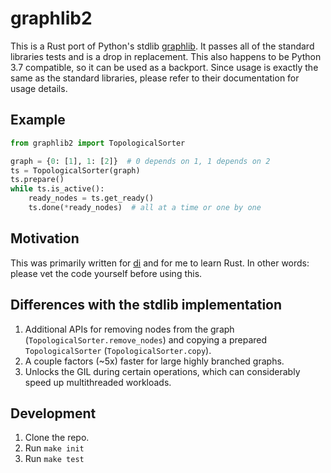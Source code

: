 # graphlib2

This is a Rust port of Python's stdlib [graphlib].
It passes all of the standard libraries tests and is a drop in replacement.
This also happens to be Python 3.7 compatible, so it can be used as a backport.
Since usage is exactly the same as the standard libraries, please refer to their documentation for usage details.

## Example

```python
from graphlib2 import TopologicalSorter

graph = {0: [1], 1: [2]}  # 0 depends on 1, 1 depends on 2
ts = TopologicalSorter(graph)
ts.prepare()
while ts.is_active():
    ready_nodes = ts.get_ready()
    ts.done(*ready_nodes)  # all at a time or one by one
```

## Motivation

This was primarily written for [di] and for me to learn Rust.
In other words: please vet the code yourself before using this.

## Differences with the stdlib implementation

1. Additional APIs for removing nodes from the graph (`TopologicalSorter.remove_nodes`) and copying a prepared `TopologicalSorter` (`TopologicalSorter.copy`).
1. A couple factors (~5x) faster for large highly branched graphs.
1. Unlocks the GIL during certain operations, which can considerably speed up multithreaded workloads.

## Development

1. Clone the repo.
1. Run `make init`
1. Run `make test`

[di]: https://github.com/adriangb/di
[graphlib]: https://docs.python.org/3/library/graphlib.html

